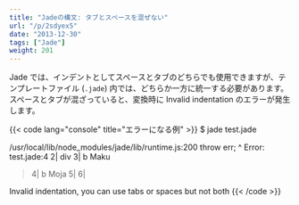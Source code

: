 ```yaml
---
title: "Jadeの構文: タブとスペースを混ぜない"
url: "/p/2sdyex5"
date: "2013-12-30"
tags: ["Jade"]
weight: 201
---
```


Jade では、インデントとしてスペースとタブのどちらでも使用できますが、テンプレートファイル (`.jade`) 内では、どちらか一方に統一する必要があります。
スペースとタブが混ざっていると、変換時に Invalid indentation のエラーが発生します。

{{< code lang="console" title="エラーになる例" >}}
$ jade test.jade

/usr/local/lib/node_modules/jade/lib/runtime.js:200
  throw err;
        ^
Error: test.jade:4
    2| div
    3|      b Maku
  > 4|     b Moja
    5|
    6|

Invalid indentation, you can use tabs or spaces but not both
{{< /code >}}

